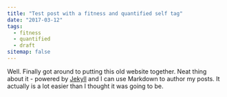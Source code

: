 ```yaml
---
title: "Test post with a fitness and quantified self tag"
date: "2017-03-12"
tags:
  - fitness
  - quantified
  - draft
sitemap: false
---
```


Well. Finally got around to putting this old website together. Neat thing about it - powered by [Jekyll](http://jekyllrb.com) and I can use Markdown to author my posts. It actually is a lot easier than I thought it was going to be.
